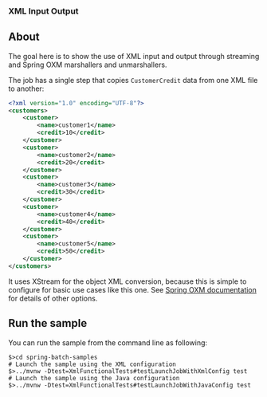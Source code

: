 ### XML Input Output

## About

The goal here is to show the use of XML input and output through
streaming and Spring OXM marshallers and unmarshallers.

The job has a single step that copies `CustomerCredit` data from one XML
file to another:

```xml
<?xml version="1.0" encoding="UTF-8"?>
<customers>
	<customer>
		<name>customer1</name>
		<credit>10</credit>
	</customer>
	<customer>
		<name>customer2</name>
		<credit>20</credit>
	</customer>
	<customer>
		<name>customer3</name>
		<credit>30</credit>
	</customer>
	<customer>
		<name>customer4</name>
		<credit>40</credit>
	</customer>
	<customer>
		<name>customer5</name>
		<credit>50</credit>
	</customer>
</customers>
```


It uses XStream for the object XML conversion,
because this is simple to configure for basic use cases like this
one.  See [Spring OXM documentation](https://docs.spring.io/spring-framework/reference/data-access/oxm.html) for details of other options.

## Run the sample

You can run the sample from the command line as following:

```
$>cd spring-batch-samples
# Launch the sample using the XML configuration
$>../mvnw -Dtest=XmlFunctionalTests#testLaunchJobWithXmlConfig test
# Launch the sample using the Java configuration
$>../mvnw -Dtest=XmlFunctionalTests#testLaunchJobWithJavaConfig test
```